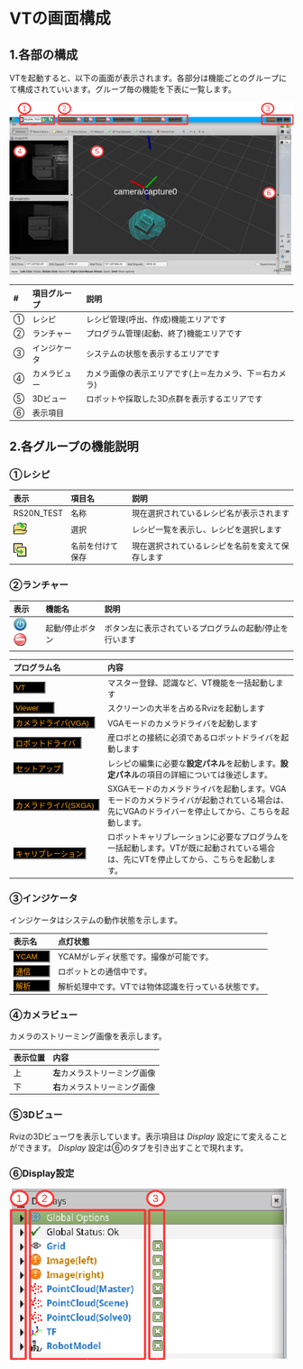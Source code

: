 # VTの画面構成

## 1.各部の構成
VTを起動すると、以下の画面が表示されます。各部分は機能ごとのグループにて構成されていいます。グループ毎の機能を下表に一覧します。

<img src="img/main.png" />

|#|項目グループ|説明|
|:---|:---|:---|
|①|レシピ|レシピ管理(呼出、作成)機能エリアです|
|②|ランチャー|プログラム管理(起動、終了)機能エリアです|
|③|インジケータ|システムの状態を表示するエリアです|
|④|カメラビュー|カメラ画像の表示エリアです(上＝左カメラ、下＝右カメラ)|
|⑤|3Dビュー|ロボットや採取した3D点群を表示するエリアです|
|⑥|表示項目| |

## 2.各グループの機能説明
### ①レシピ

|表示|項目名|説明|
|:---|:---|:---|
|RS20N_TEST|名称|現在選択されているレシピ名が表示されます|
|![Open](img/open.png)|選択|レシピ一覧を表示し、レシピを選択します|
|![Copy](img/copy.png)|名前を付けて保存|現在選択されているレシピを名前を変えて保存します|

### ②ランチャー

|表示|機能名|説明|
|:---|:---|:---|
|![Start](img/start.png)![Stop](img/stop.png)|起動/停止ボタン|ボタン左に表示されているプログラムの起動/停止を行います|

|プログラム名|内容|
|:---|:---|
|<input value="VT" size="4" style="color:orange;background-color:black"></input>|マスター登録、認識など、VT機能を一括起動します|
|<input value="Viewer" size="6" style="color:orange;background-color:black"></input>|スクリーンの大半を占めるRvizを起動します|
|<input value="カメラドライバ(VGA)" size="15" style="color:orange;background-color:black"></input>|VGAモードのカメラドライバを起動します|
|<input value="ロボットドライバ" size="12" style="color:orange;background-color:black"></input>|産ロボとの接続に必須であるロボットドライバを起動します|
|<input value="セットアップ" size="8" style="color:orange;background-color:black"></input>|レシピの編集に必要な**設定パネル**を起動します。**設定パネル**の項目の詳細については後述します。|
|<input value="カメラドライバ(SXGA)" size="16" style="color:orange;background-color:black"></input>|SXGAモードのカメラドライバを起動します。VGAモードのカメラドライバが起動されている場合は、先にVGAのドライバーを停止してから、こちらを起動します。|
|<input value="キャリブレーション" size="13" style="color:orange;background-color:black"></input>|ロボットキャリブレーションに必要なプログラムを一括起動します。VTが既に起動されている場合は、先にVTを停止してから、こちらを起動します。|

### ③インジケータ  
インジケータはシステムの動作状態を示します。

|表示名|点灯状態|
|:---|:---|
|<input value="YCAM" size="5" style="color:orange;background-color:black"></input>|YCAMがレディ状態です。撮像が可能です。|
|<input value="通信" size="5" style="color:orange;background-color:black"></input>|ロボットとの通信中です。|
|<input value="解析" size="5" style="color:orange;background-color:black"></input>|解析処理中です。VTでは物体認識を行っている状態です。|

### ④カメラビュー  
カメラのストリーミング画像を表示します。

|表示位置|内容|
|:---|:---|
|上|**左**カメラストリーミング画像|
|下|**右**カメラストリーミング画像|

### ⑤3Dビュー  
Rvizの3Dビューワを表示しています。表示項目は *Display* 設定にて変えることができます。 *Display* 設定は⑥のタブを引き出すことで現れます。

### ⑥Display設定

<img src="img/display.png" />
